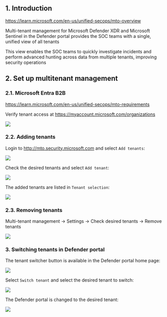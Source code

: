 ## 1. Introduction

https://learn.microsoft.com/en-us/unified-secops/mto-overview

Multi-tenant management for Microsoft Defender XDR and Microsoft Sentinel in the Defender portal provides the SOC teams with a single, unified view of all tenants

This view enables the SOC teams to quickly investigate incidents and perform advanced hunting across data from multiple tenants, improving security operations

## 2. Set up multitenant management

### 2.1. Microsoft Entra B2B

https://learn.microsoft.com/en-us/unified-secops/mto-requirements

Verify tenant access at https://myaccount.microsoft.com/organizations

![](https://github.com/user-attachments/assets/f56bb503-eb8b-44a4-93a1-259f37e8e23d)

### 2.2. Adding tenants

Login to http://mto.security.microsoft.com and select `Add tenants`:

![](https://github.com/user-attachments/assets/29f4bcf7-5256-4e57-b6d6-22a569349de3)

Check the desired tenants and select `Add tenant`:

![](https://github.com/user-attachments/assets/e9be9b85-b340-498d-aaba-faa8d615d4e0)

The added tenants are listed in `Tenant selection`:

![](https://github.com/user-attachments/assets/54ffd0d3-270b-404c-94be-49e727b1c2d2)

### 2.3. Removing tenants

Multi-tenant management → Settings → Check desired tenants → Remove tenants

![](https://github.com/user-attachments/assets/aef3bc8d-34a6-40bb-9bb9-cd5ca9488c07)

### 3. Switching tenants in Defender portal

The tenant switcher button is available in the Defender portal home page:

![](https://github.com/user-attachments/assets/466e162b-6591-4e6a-969a-7cda6948bab2)

Select `Switch tenant` and select the desired tenant to switch:

![](https://github.com/user-attachments/assets/5108c9e7-eac0-4593-8a54-53b3a925bb7e)

The Defender portal is changed to the desired tenant:

![](https://github.com/user-attachments/assets/032e08bc-3f87-4565-affb-c128e99777c1)
